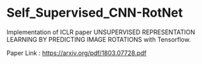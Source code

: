 # Self_Supervised_CNN-RotNet
Implementation of ICLR paper UNSUPERVISED REPRESENTATION LEARNING BY PREDICTING IMAGE ROTATIONS with Tensorflow. 

Paper Link : https://arxiv.org/pdf/1803.07728.pdf
